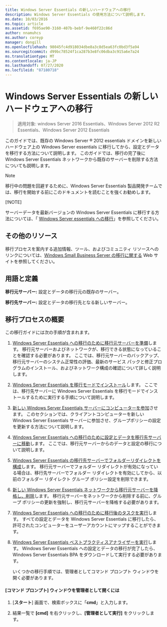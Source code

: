 ```yaml
---
title: Windows Server Essentials の新しいハードウェアへの移行
description: Windows Server Essentials の使用方法について説明します。
ms.date: 10/03/2016
ms.topic: article
ms.assetid: f695ae90-3160-407b-bebf-9e460f22c86d
author: nnamuhcs
ms.author: coreyp
manager: dongill
ms.openlocfilehash: 98045fc4d918034dbe8a3c8d5ea63fc0bd3f5a94
ms.sourcegitcommit: d99bc78524f1ca287b3e8fc06dba3c915a6e7a24
ms.translationtype: MT
ms.contentlocale: ja-JP
ms.lasthandoff: 07/27/2020
ms.locfileid: "87180718"
---
```

# <a name="migrate-windows-server-essentials-to-new-hardware"></a>Windows Server Essentials の新しいハードウェアへの移行

>適用対象: windows Server 2016 Essentials、Windows Server 2012 R2 Essentials、Windows Server 2012 Essentials

このガイドでは、既存の Windows Server &reg; 2012 essentials ドメインを新しいハードウェア上の Windows Server essentials に移行してから、設定とデータを移行する方法について説明します。 このガイドでは、移行の完了後に Windows Server Essentials ネットワークから既存のサーバーを削除する方法についても説明します。

> [!NOTE]
>  移行中の問題を回避するために、Windows Server Essentials 製品開発チームでは、移行を開始する前にこのドキュメントを読むことを強くお勧めします。
>
> [!NOTE]
>
>  サーバーデータを最新バージョンの Windows Server Essentials に移行する方法については、「 [Windows Server essentials への移行](Migrate-from-Previous-Versions-to-Windows-Server-Essentials-or-Windows-Server-Essentials-Experience.md)」を参照してください。


## <a name="additional-resources"></a>その他のリソース
 移行プロセスを案内する追加情報、ツール、およびコミュニティ リソースへのリンクについては、[Windows Small Business Server の移行に関する](https://go.microsoft.com/fwlink/?LinkId=217520) Web サイトを参照してください。

## <a name="terms-and-definitions"></a>用語と定義
 **移行元サーバー:** 設定とデータの移行元の既存のサーバー。

 **移行先サーバー:** 設定とデータの移行先となる新しいサーバー。

## <a name="migration-process-summary"></a>移行プロセスの概要
 この移行ガイドには次の手順が含まれます。


1. [Windows Server Essentials への移行のために移行元サーバーを準備](Prepare-your-Source-Server-for-Windows-Server-Essentials-migration.md)します。  移行元サーバーおよびネットワークが、移行できる状態になっていることを確認する必要があります。 ここでは、移行元サーバーのバックアップ、移行元サーバーのシステム正常性の評価、最新のサービス パックと修正プログラムのインストール、およびネットワーク構成の確認について詳しく説明します。

2. [Windows Server Essentials を移行モードでインストール](Install-Windows-Server-Essentials-in-migration-mode.md)します。  ここでは、移行先サーバーに Windows Server Essentials を移行モードでインストールするために実行する手順について説明します。

3. [新しい Windows Server Essentials サーバーにコンピューターを参加](Join-computers-to-the-new-Windows-Server-Essentials-server.md)させます。  このセクションでは、クライアントコンピューターを新しい Windows Server Essentials サーバーに参加させ、グループポリシーの設定を更新する方法について説明します。

4. [Windows Server Essentials への移行のために設定とデータを移行先サーバーに移動](Move-settings-and-data-to-the-Destination-Server-for-Windows-Server-Essentials-migration.md)します。  ここでは、移行元サーバーからのデータと設定の移行について説明します。

5. [Windows Server Essentials の移行先サーバーでフォルダーリダイレクトを構成](Configure-folder-redirection-on-the-Windows-Server-Essentials-Destination-Server.md)します。  移行元サーバーでフォルダー リダイレクトが有効になっている場合は、移行先サーバーでフォルダー リダイレクトを有効にしてから、以前のフォルダー リダイレクト グループ ポリシー設定を削除できます。

6. [新しい Windows Server Essentials ネットワークから移行元サーバーを降格し、削除](Demote-and-remove-the-Source-Server-from-the-new-Windows-Server-Essentials-network.md)します。  移行元サーバーをネットワークから削除する前に、グループ ポリシーの更新を強制し、移行元サーバーを降格する必要があります。

7. [Windows Server Essentials への移行のために移行後のタスクを実行](Perform-post-migration-tasks-for-Windows-Server-Essentials-migration.md)します。  すべての設定とデータを Windows Server Essentials に移行したら、許可されたコンピューターをユーザーアカウントにマップすることができます。

8. [Windows Server Essentials ベストプラクティスアナライザーを実行](Run-the-Windows-Server-Essentials-Best-Practices-Analyzer.md)します。  Windows Server Essentials への設定とデータの移行が完了したら、Windows Server Essentials BPA をダウンロードして実行する必要があります。

   いくつかの移行手順では、管理者としてコマンド プロンプト ウィンドウを開く必要があります。

#### <a name="to-open-a-command-prompt-window-as-an-administrator"></a>[コマンド プロンプト] ウィンドウを管理者として開くには

1.  [**スタート**] 画面で、検索ボックスに「**cmd**」と入力します。

2.  結果一覧で **[cmd]** を右クリックし、**[管理者として実行]** をクリックします。
